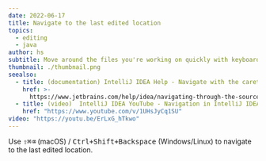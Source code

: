 ```yaml
---
date: 2022-06-17
title: Navigate to the last edited location
topics:
  - editing
  - java
author: hs
subtitle: Move around the files you're working on quickly with keyboard shortcuts
thumbnail: ./thumbnail.png
seealso:
  - title: (documentation) IntelliJ IDEA Help - Navigate with the caret
    href: >-
      https://www.jetbrains.com/help/idea/navigating-through-the-source-code.html#find_cursor_edit
  - title: (video)  IntelliJ IDEA YouTube - Navigation in IntelliJ IDEA
    href: "https://www.youtube.com/v/1UHsJyCq1SU"
video: "https://youtu.be/ErLxG_hTkwo"
---
```


Use <kbd>⇧⌘⌫</kbd> (macOS) / <kbd>Ctrl+Shift+Backspace</kbd> (Windows/Linux) to navigate to the last edited location.
